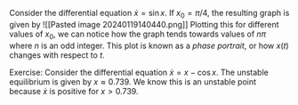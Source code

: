 Consider the differential equation $\dot{x}=\sin x$. If $x_0=\pi/4$, the resulting graph is given by 
![[Pasted image 20240119140440.png]]
Plotting this for different values of $x_0$, we can notice how the graph tends towards values of $n\pi$ where $n$ is an odd integer. This plot is known as a _phase portrait_, or how $x(t)$ changes with respect to $t$. 

Exercise: 
Consider the differential equation $\dot{x}=x-\cos x$. The unstable equilibrium is given by $x\approx 0.739$. We know this is an unstable point because $\dot{x}$ is positive for $x>0.739$. 